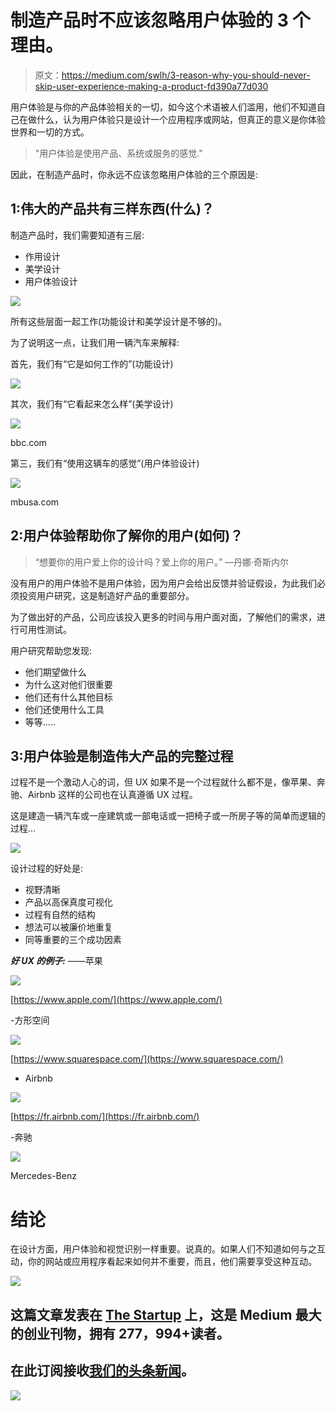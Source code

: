 # 制造产品时不应该忽略用户体验的 3 个理由。

> 原文：<https://medium.com/swlh/3-reason-why-you-should-never-skip-user-experience-making-a-product-fd390a77d030>

用户体验是与你的产品体验相关的一切，如今这个术语被人们滥用，他们不知道自己在做什么，认为用户体验只是设计一个应用程序或网站，但真正的意义是你体验世界和一切的方式。

> "用户体验是使用产品、系统或服务的感觉."

因此，在制造产品时，你永远不应该忽略用户体验的三个原因是:

## **1:伟大的产品共有三样东西(什么)？**

制造产品时，我们需要知道有三层:

*   作用设计
*   美学设计
*   用户体验设计

![](img/3aba6d26c496ee81e4b9ac8a01484547.png)

所有这些层面一起工作(功能设计和美学设计是不够的)。

为了说明这一点，让我们用一辆汽车来解释:

首先，我们有“它是如何工作的”(功能设计)

![](img/ed71b77a68eca1d2f3271e412829d962.png)

其次，我们有“它看起来怎么样”(美学设计)

![](img/d500a3dd6ceaef95958e36050f0e6eb9.png)

bbc.com

第三，我们有“使用这辆车的感觉”(用户体验设计)

![](img/32ad53fb87b353dd24db64d1aa98d167.png)

mbusa.com

## **2:用户体验帮助你了解你的用户(如何)？**

> “想要你的用户爱上你的设计吗？爱上你的用户。”
> —丹娜·奇斯内尔

没有用户的用户体验不是用户体验，因为用户会给出反馈并验证假设，为此我们必须投资用户研究，这是制造好产品的重要部分。

为了做出好的产品，公司应该投入更多的时间与用户面对面，了解他们的需求，进行可用性测试。

用户研究帮助您发现:

*   他们期望做什么
*   为什么这对他们很重要
*   他们还有什么其他目标
*   他们还使用什么工具
*   等等…..

## **3:用户体验是制造伟大产品的完整过程**

过程不是一个激动人心的词，但 UX 如果不是一个过程就什么都不是，像苹果、奔驰、Airbnb 这样的公司也在认真遵循 UX 过程。

这是建造一辆汽车或一座建筑或一部电话或一把椅子或一所房子等的简单而逻辑的过程…

![](img/8b87af1c06520e2111a7af9e7c349050.png)

设计过程的好处是:

*   视野清晰
*   产品以高保真度可视化
*   过程有自然的结构
*   想法可以被廉价地重复
*   同等重要的三个成功因素

***好 UX 的例子:*** ——苹果

![](img/65e9e1a5c05d9a0c40571b6dbab435c3.png)

[https://www.apple.com/](https://www.apple.com/)

-方形空间

![](img/74fc07e45f7bc61d7120d100e32b6118.png)

[https://www.squarespace.com/](https://www.squarespace.com/)

- Airbnb

![](img/82c5b430d2fba78d21d216cfbaa92796.png)

[https://fr.airbnb.com/](https://fr.airbnb.com/)

-奔驰

![](img/6d2bb85127fc9e5ae4d74251bbd3160f.png)

Mercedes-Benz

# 结论

在设计方面，用户体验和视觉识别一样重要。说真的。如果人们不知道如何与之互动，你的网站或应用程序看起来如何并不重要，而且，他们需要享受这种互动。

![](img/731acf26f5d44fdc58d99a6388fe935d.png)

## 这篇文章发表在 [The Startup](https://medium.com/swlh) 上，这是 Medium 最大的创业刊物，拥有 277，994+读者。

## 在此订阅接收[我们的头条新闻](http://growthsupply.com/the-startup-newsletter/)。

![](img/731acf26f5d44fdc58d99a6388fe935d.png)